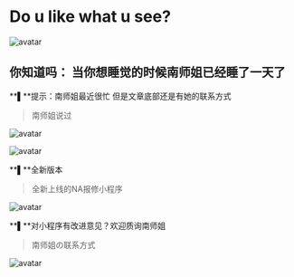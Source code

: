 # Do u like what u see?

![avatar](https://cdn.jsdelivr.net/gh/tydaytygx/NA/NA_icon_report_1080_.png)

## 你知道吗： 当你想睡觉的时候南师姐已经睡了一天了

**▌**提示：南师姐最近很忙 但是文章底部还是有她的联系方式



>南师姐说过

![avatar](https://cdn.jsdelivr.net/gh/tydaytygx/NA/兄贵金阁银阁相遇.jpg)

![avatar](https://cdn.jsdelivr.net/gh/tydaytygx/NA/兄贵金阁银阁相遇东方3.jpg)



**▌**全新版本



>全新上线的NA报修小程序



![avatar](https://cdn.jsdelivr.net/gh/tydaytygx/NA/哲学兄贵乐队.gif)





**▌**对小程序有改进意见？欢迎质询南师姐

> 南师姐の联系方式



![avatar](https://cdn.jsdelivr.net/gh/tydaytygx/NA/NA_icon_blue1080.png)



